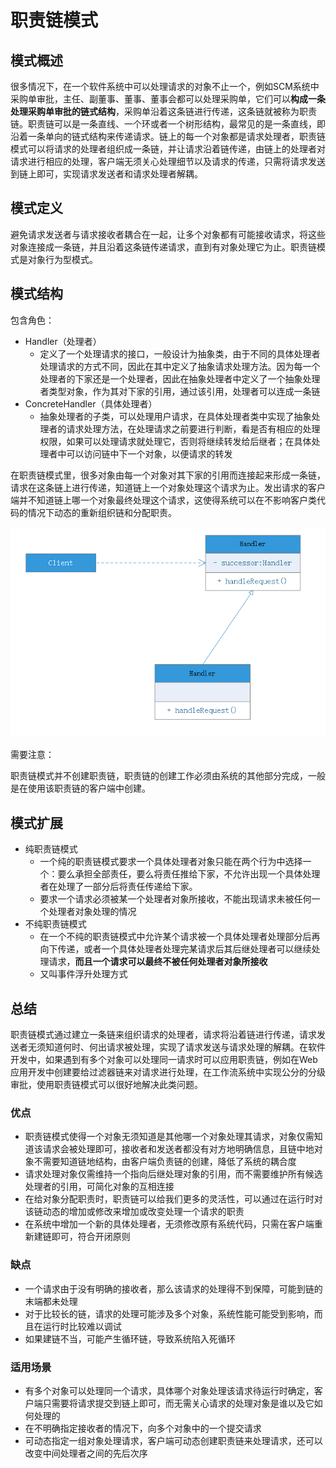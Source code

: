 # 职责链模式

## 模式概述
很多情况下，在一个软件系统中可以处理请求的对象不止一个，例如SCM系统中采购单审批，主任、副董事、董事、董事会都可以处理采购单，它们可以**构成一条处理采购单审批的链式结构**，采购单沿着这条链进行传递，这条链就被称为职责链。职责链可以是一条直线、一个环或者一个树形结构，最常见的是一条直线，即沿着一条单向的链式结构来传递请求。链上的每一个对象都是请求处理者，职责链模式可以将请求的处理者组织成一条链，并让请求沿着链传递，由链上的处理者对请求进行相应的处理，客户端无须关心处理细节以及请求的传递，只需将请求发送到链上即可，实现请求发送者和请求处理者解耦。

## 模式定义
避免请求发送者与请求接收者耦合在一起，让多个对象都有可能接收请求，将这些对象连接成一条链，并且沿着这条链传递请求，直到有对象处理它为止。职责链模式是对象行为型模式。

## 模式结构
包含角色：
- Handler（处理者）
    - 定义了一个处理请求的接口，一般设计为抽象类，由于不同的具体处理者处理请求的方式不同，因此在其中定义了抽象请求处理方法。因为每一个处理者的下家还是一个处理者，因此在抽象处理者中定义了一个抽象处理者类型对象，作为其对下家的引用，通过该引用，处理者可以连成一条链
- ConcreteHandler（具体处理者）
    - 抽象处理者的子类，可以处理用户请求，在具体处理者类中实现了抽象处理者的请求处理方法，在处理请求之前要进行判断，看是否有相应的处理权限，如果可以处理请求就处理它，否则将继续转发给后继者；在具体处理者中可以访问链中下一个对象，以便请求的转发

在职责链模式里，很多对象由每一个对象对其下家的引用而连接起来形成一条链，请求在这条链上进行传递，知道链上一个对象处理这个请求为止。发出请求的客户端并不知道链上哪一个对象最终处理这个请求，这使得系统可以在不影响客户类代码的情况下动态的重新组织链和分配职责。

![](chain_of_responsibility.png)

需要注意：

职责链模式并不创建职责链，职责链的创建工作必须由系统的其他部分完成，一般是在使用该职责链的客户端中创建。

## 模式扩展
- 纯职责链模式
    - 一个纯的职责链模式要求一个具体处理者对象只能在两个行为中选择一个：要么承担全部责任，要么将责任推给下家，不允许出现一个具体处理者在处理了一部分后将责任传递给下家。
    - 要求一个请求必须被某一个处理者对象所接收，不能出现请求未被任何一个处理者对象处理的情况
- 不纯职责链模式
    - 在一个不纯的职责链模式中允许某个请求被一个具体处理者处理部分后再向下传递，或者一个具体处理者处理完某请求后其后继处理者可以继续处理请求，**而且一个请求可以最终不被任何处理者对象所接收**
    - 又叫事件浮升处理方式

## 总结
职责链模式通过建立一条链来组织请求的处理者，请求将沿着链进行传递，请求发送者无须知道何时、何出请求被处理，实现了请求发送与请求处理的解耦。在软件开发中，如果遇到有多个对象可以处理同一请求时可以应用职责链，例如在Web应用开发中创建要给过滤器链来对请求进行处理，在工作流系统中实现公分的分级审批，使用职责链模式可以很好地解决此类问题。

### 优点
- 职责链模式使得一个对象无须知道是其他哪一个对象处理其请求，对象仅需知道该请求会被处理即可，接收者和发送者都没有对方地明确信息，且链中地对象不需要知道链地结构，由客户端负责链的创建，降低了系统的耦合度
- 请求处理对象仅需维持一个指向后继处理对象的引用，而不需要维护所有候选处理者的引用，可简化对象的互相连接
- 在给对象分配职责时，职责链可以给我们更多的灵活性，可以通过在运行时对该链动态的增加或修改来增加或改变处理一个请求的职责
- 在系统中增加一个新的具体处理者，无须修改原有系统代码，只需在客户端重新建链即可，符合开闭原则

### 缺点
- 一个请求由于没有明确的接收者，那么该请求的处理得不到保障，可能到链的末端都未处理
- 对于比较长的链，请求的处理可能涉及多个对象，系统性能可能受到影响，而且在运行时比较难以调试
- 如果建链不当，可能产生循环链，导致系统陷入死循环

### 适用场景
- 有多个对象可以处理同一个请求，具体哪个对象处理该请求待运行时确定，客户端只需要将请求提交到链上即可，而无需关心请求的处理对象是谁以及它如何处理的
- 在不明确指定接收者的情况下，向多个对象中的一个提交请求
- 可动态指定一组对象处理请求，客户端可动态创建职责链来处理请求，还可以改变中间处理者之间的先后次序

